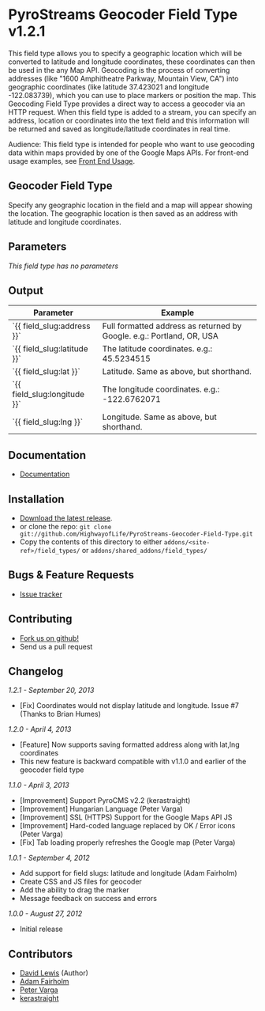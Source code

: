 # PyroStreams Geocoder Field Type v1.2.1

This field type allows you to specify a geographic location which will be converted to latitude and longitude coordinates, these coordinates can then be used in the any Map API.
Geocoding is the process of converting addresses (like "1600 Amphitheatre Parkway, Mountain View, CA") into geographic coordinates (like latitude 37.423021 and longitude -122.083739), which you can use to place markers or position the map. This Geocoding Field Type provides a direct way to access a geocoder via an HTTP request. When this field type is added to a stream, you can specify an address, location or coordinates into the text field and this information will be returned and saved as longitude/latitude coordinates in real time.

Audience: This field type is intended for people who want to use geocoding data within maps provided by one of the Google Maps APIs.
For front-end usage examples, see [Front End Usage](http://github.com/HighwayofLife/PyroStreams-Geocoder-Field-Type/wiki/Front-End-Usage).

## Geocoder Field Type

Specify any geographic location in the field and a map will appear showing the location. The geographic location is then saved as an address with latitude and longitude coordinates.

## Parameters

_This field type has no parameters_

## Output

<table>
 <thead>
  <tr>
   <th>Parameter</th>
   <th>Example</th>
  </tr>
 </thead>
 <tbody>
  <tr>
   <td>`{{ field_slug:address }}`</td>
   <td>Full formatted address as returned by Google. e.g.: Portland, OR, USA</td>
  </tr>
  <tr>
   <td>`{{ field_slug:latitude }}`</td>
   <td>The latitude coordinates. e.g.: 45.5234515</td>
  </tr>
  <tr>
   <td>`{{ field_slug:lat }}`</td>
   <td>Latitude. Same as above, but shorthand.</td>
  </tr>
  <tr>
   <td>`{{ field_slug:longitude }}`</td>
   <td>The longitude coordinates. e.g.: -122.6762071</td>
  </tr>
  <tr>
   <td>`{{ field_slug:lng }}`</td>
   <td>Longitude. Same as above, but shorthand.</td>
  </tr>
</tbody>
</table>

## Documentation

 * [Documentation](http://github.com/HighwayofLife/PyroStreams-Geocoder-Field-Type/wiki)

## Installation

 * [Download the latest release](http://github.com/HighwayofLife/PyroStreams-Geocoder-Field-Type/tags).
 * or clone the repo: `git clone git://github.com/HighwayofLife/PyroStreams-Geocoder-Field-Type.git`
 * Copy the contents of this directory to either `addons/<site-ref>/field_types/` or `addons/shared_addons/field_types/`

## Bugs & Feature Requests

 * [Issue tracker](http://github.com/HighwayofLife/PyroStreams-Geocoder-Field-Type/issues)

## Contributing

 * [Fork us on github!](http://github.com/HighwayofLife/PyroStreams-Geocoder-Field-Type)
 * Send us a pull request

## Changelog

_1.2.1 - September 20, 2013_
* [Fix] Coordinates would not display latitude and longitude. Issue #7 (Thanks to Brian Humes)

_1.2.0 - April 4, 2013_

* [Feature] Now supports saving formatted address along with lat,lng coordinates
* This new feature is backward compatible with v1.1.0 and earlier of the geocoder field type

_1.1.0 - April 3, 2013_

* [Improvement] Support PyroCMS v2.2 (kerastraight)
* [Improvement] Hungarian Language (Peter Varga)
* [Improvement] SSL (HTTPS) Support for the Google Maps API JS
* [Improvement] Hard-coded language replaced by OK / Error icons (Peter Varga)
* [Fix] Tab loading properly refreshes the Google map (Peter Varga)

_1.0.1 - September 4, 2012_

* Add support for field slugs: latitude and longitude (Adam Fairholm)
* Create CSS and JS files for geocoder
* Add the ability to drag the marker
* Message feedback on success and errors

_1.0.0 - August 27, 2012_

* Initial release

## Contributors

 * [David Lewis](http://github.com/HighwayofLife) (Author)
 * [Adam Fairholm](http://github.com/adamfairholm)
 * [Peter Varga](http://github.com/peet86)
 * [kerastraight](http://github.com/kerastraight)

